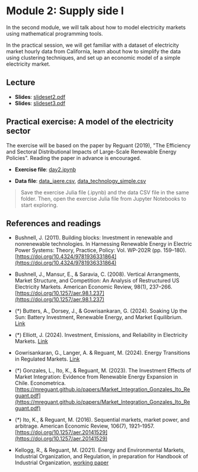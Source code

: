 # Module 2: Supply side I

In the second module, we will talk about how to model electricity markets using mathematical programming tools. 

In the practical session, we will get familiar with a dataset of electricity market hourly data from California, learn about how to simplify the data using clustering techniques, and set up an economic model of a simple electricity market.

## Lecture

* **Slides**: [slideset2.pdf](/materials/day2/slideset2.pdf)
* **Slides**: [slideset3.pdf](/materials/day2/slideset3.pdf)

## Practical exercise: A model of the electricity sector

The exercise will be based on the paper by Reguant (2019), "The Efficiency and Sectoral Distributional Impacts of Large-Scale Renewable Energy Policies". Reading the paper in advance is encouraged.

* **Exercise file**: [day2.ipynb](/materials/day2/day2.ipynb)

* **Data file**: [data_jaere.csv](/materials/day2/data_jaere.csv), [data\_technology\_simple.csv](/materials/day2/data_technology_simple.csv)

<!-- ## Homework -->
> Save the exercise Julia file (.ipynb) and the data CSV file in the same folder. Then, open the exercise Julia file from Jupyter Notebooks to start exploring.

## References and readings

* Bushnell, J. (2011). Building blocks: Investment in renewable and nonrenewable technologies. In Harnessing Renewable Energy in Electric Power Systems: Theory, Practice, Policy: Vol. WP-202R (pp. 159–180). [https://doi.org/10.4324/9781936331864](https://doi.org/10.4324/9781936331864)

* Bushnell, J., Mansur, E., & Saravia, C. (2008). Vertical Arrangments, Market Structure, and Competition: An Analysis of Restructured US Electricity Markets. American Economic Review, 98(1), 237–266. [https://doi.org/10.1257/aer.98.1.237](https://doi.org/10.1257/aer.98.1.237)

* (*) Butters, A., Dorsey, J., & Gowrisankaran, G. (2024). Soaking Up the Sun: Battery Investment, Renewable Energy, and Market Equilibrium. [Link](https://drive.google.com/file/d/1DxCw07HdrPKVTLveC-FV8LvaJd_-ABPy/view)

* (*) Elliott, J. (2024). Investment, Emissions, and Reliability in Electricity Markets. [Link](https://jonathantelliott.com/files/electricity_investment.pdf)

* Gowrisankaran, G., Langer, A. & Reguant, M. (2024). Energy Transitions in Regulated Markets. [Link](https://mreguant.github.io/papers/energy_transitions_regulated_markets.pdf)

* (*) Gonzales, L., Ito, K., & Reguant, M. (2023). The Investment Effects of Market Integration: Evidence from Renewable Energy Expansion in Chile. Econometrica. [https://mreguant.github.io/papers/Market_Integration_Gonzales_Ito_Reguant.pdf](https://mreguant.github.io/papers/Market_Integration_Gonzales_Ito_Reguant.pdf)

* (*) Ito, K., & Reguant, M. (2016). Sequential markets, market power, and arbitrage. American Economic Review, 106(7), 1921–1957. [https://doi.org/10.1257/aer.20141529](https://doi.org/10.1257/aer.20141529)

* Kellogg, R., & Reguant, M. (2021). Energy and Environmental Markets, Industrial Organization, and Regulation, in preparation for Handbook of Industrial Organization, [working paper](/materials/day2/Handbook_IO_EEE.pdf)

